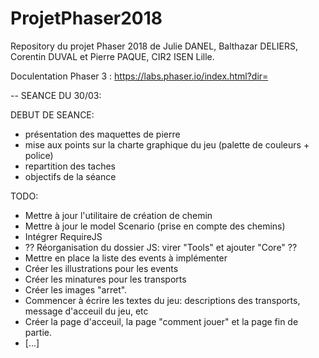 # ProjetPhaser2018
Repository du projet Phaser 2018 de Julie DANEL, Balthazar DELIERS, Corentin DUVAL et Pierre PAQUE, CIR2 ISEN Lille.

Doculentation Phaser 3 : https://labs.phaser.io/index.html?dir=

-- SEANCE DU 30/03:

DEBUT DE SEANCE: 
- présentation des maquettes de pierre
- mise aux points sur la charte graphique du jeu (palette de couleurs + police)
- repartition des taches
- objectifs de la séance

TODO:
- Mettre à jour l'utilitaire de création de chemin
- Mettre à jour le model Scenario (prise en compte des chemins)
- Intégrer RequireJS
- ?? Réorganisation du dossier JS: virer "Tools" et ajouter "Core" ??  
- Mettre en place la liste des events à implémenter
- Créer les illustrations pour les events
- Créer les minatures pour les transports
- Créer les images "arret".
- Commencer à écrire les textes du jeu: descriptions des transports, message d'acceuil du jeu, etc
- Créer la page d'acceuil, la page "comment jouer" et la page fin de partie.
- [...]
